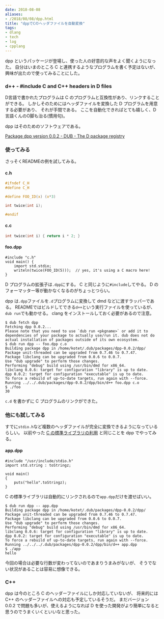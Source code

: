 ```yaml
---
date: 2018-08-08
aliases:
- /2018/08/08/dpp.html
title: "dppでCのヘッダファイルを自動変換"
tags:
- dlang
- tech
- log
- cpplang
---
```


dpp というパッケージが登場し、使った人の好意的な声をよく聞くようになった。
自分はいまのところ C と連携するようなプログラムを書く予定はないが、
興味が出たので使ってみることにした。

### d++ - #include C and C++ headers in D files

D言語で書かれたプログラムは C のプログラムと互換性があり、リンクすることができる。
しかしそのためにはヘッダファイルを変換した D プログラムを用意する必要があり、
それが手間である。
ここを自動化できればとても嬉しく、D言語くんのO脚も治る(慣用句)。

dpp はそのためのソフトウェアである。

[Package dpp version 0.0.2 - DUB - The D package registry](https://code.dlang.org/packages/dpp)

### 使ってみる

さっそくREADMEの例を試してみる。

#### c.h

```c
#ifndef C_H
#define C_H

#define FOO_ID(x) (x*3)

int twice(int i);

#endif
```

#### c.c

```c
int twice(int i) { return i * 2; }
```

#### foo.dpp

```
#include "c.h"
void main() {
    import std.stdio;
    writeln(twice(FOO_ID(5)));  // yes, it's using a C macro here!
}
```

D プログラムの拡張子は`.dpp`にする。
C と同じように`#include`してやる。
D のフォーマッター等が動かなくなるのがちょっとつらい。

dpp は`.dpp`ファイルを`.d`プログラムに変換して dmd などに渡すラッパーである。
READMEではビルドしてできる`d++`という実行ファイルを使っているが、
`dub run`でも動かせる。
clang をインストールしておく必要があるので注意。

```console
$ dub fetch dpp
Fetching dpp 0.0.2...
Please note that you need to use `dub run <pkgname>` or add it to dependencies of your package to actually use/run it. dub does not do actual installation of packages outside of its own ecosystem.
$ dub run dpp -- foo.dpp c.o
Building package dpp in /home/kotet/.dub/packages/dpp-0.0.2/dpp/
Package unit-threaded can be upgraded from 0.7.46 to 0.7.47.
Package libclang can be upgraded from 0.0.6 to 0.0.7.
Use "dub upgrade" to perform those changes.
Performing "debug" build using /usr/bin/dmd for x86_64.
libclang 0.0.6: target for configuration "library" is up to date.
dpp 0.0.2: target for configuration "executable" is up to date.
To force a rebuild of up-to-date targets, run again with --force.
Running ../../.dub/packages/dpp-0.0.2/dpp/bin/d++ foo.dpp c.o
$ ./foo 
30
```

`c.d` を書かずに C プログラムのリンクができた。

### 他にも試してみる

すでに`stdio.h`など複数のヘッダファイルが完全に変換できるようになっているらしい。
以前やった
[C の標準ライブラリの利用](/2017/04/use-c-stdio-in-d)
と同じことを dpp でやってみる。

#### app.dpp

```
#include "/usr/include/stdio.h"
import std.string : toStringz;

void main()
{
	puts("hello".toStringz);
}
```

C の標準ライブラリは自動的にリンクされるので`app.dpp`だけを渡せばいい。

```console
$ dub run dpp -- app.dpp
Building package dpp in /home/kotet/.dub/packages/dpp-0.0.2/dpp/
Package unit-threaded can be upgraded from 0.7.46 to 0.7.47.
Package libclang can be upgraded from 0.0.6 to 0.0.7.
Use "dub upgrade" to perform those changes.
Performing "debug" build using /usr/bin/dmd for x86_64.
libclang 0.0.6: target for configuration "library" is up to date.
dpp 0.0.2: target for configuration "executable" is up to date.
To force a rebuild of up-to-date targets, run again with --force.
Running ../../../.dub/packages/dpp-0.0.2/dpp/bin/d++ app.dpp
$ ./app
hello
```

今回の場合は必要な行数が変わってないのであまりうまみがないが、
そうでない状況があることは容易に想像できる。

### C++

dpp は今のところ C のヘッダーファイルにしか対応していないが、
将来的には C++ のヘッダーファイルへの対応も予定しているそうだ。
まだバージョン 0.0.2 で問題も多いが、使えるようになれば
D を使った開発がより簡単になると思うのでうまくいくといいなと思った。 
